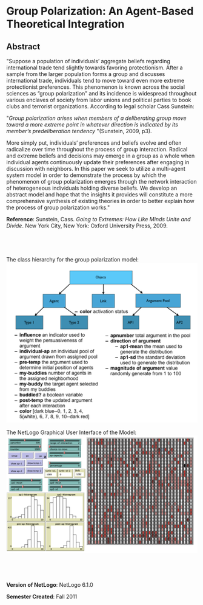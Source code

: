 # Group Polarization: An Agent-Based Theoretical Integration


## Abstract

"Suppose a population of individuals’ aggregate beliefs regarding international trade tend slightly towards favoring protectionism.  After a sample from the larger population forms a group and discusses international trade, individuals tend to move toward even more extreme protectionist preferences.   This phenomenon is known across the social sciences as “group polarization” and its incidence is widespread throughout various enclaves of society from labor unions and political parties to book clubs and terrorist organizations.  According to legal scholar Cass Sunstein: 

"*Group polarization arises when members of a deliberating group move toward a more extreme point in whatever direction is indicated by its member’s predeliberation tendency* "(Sunstein, 2009, p3). 

More simply put, individuals’ preferences and beliefs evolve and often radicalize over time throughout the process of group interaction.  Radical and extreme beliefs and decisions may emerge in a group as a whole when individual agents continuously update their preferences after engaging in discussion with neighbors.  In this paper we seek to utilize a multi-agent system model in order to demonstrate the process by which the phenomenon of group polarization emerges through the network interaction of heterogeneous individuals holding diverse beliefs.  We develop an abstract model and hope that the insights it provides will constitute a more comprehensive synthesis of existing theories in order to better explain how the process of group polarization works."

**Reference**: 
Sunstein, Cass. *Going to Extremes: How Like Minds Unite and Divide*. New York City, New York: Oxford University Press, 2009.

## &nbsp;
The class hierarchy for the group polarization model:
![hierarchy](hierarchy.png)

The NetLogo Graphical User Interface of the Model: 
![The NetLogo Graphical User Interface](GUI.png)

## &nbsp;

**Version of NetLogo**: NetLogo 6.1.0

**Semester Created**: Fall 2011

